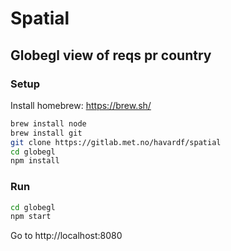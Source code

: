 # Spatial

## Globegl view of reqs pr country

### Setup

Install homebrew: https://brew.sh/

```bash
brew install node
brew install git
git clone https://gitlab.met.no/havardf/spatial
cd globegl
npm install
```

### Run

```bash
cd globegl
npm start
```

Go to http://localhost:8080